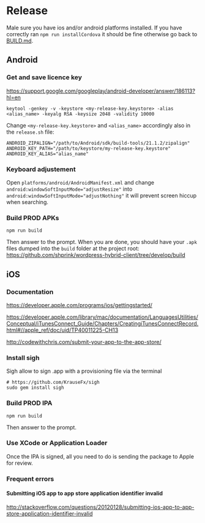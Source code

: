 # Release

Male sure you have ios and/or android platforms installed. If you have correctly ran ```npm run installCordova``` it should be fine otherwise go back to [BUILD.md](BUILD.md).

## Android

### Get and save licence key

<https://support.google.com/googleplay/android-developer/answer/186113?hl=en>

```
keytool -genkey -v -keystore <my-release-key.keystore> -alias <alias_name> -keyalg RSA -keysize 2048 -validity 10000
```

Change `<my-release-key.keystore>` and `<alias_name>` accordingly also in the `release.sh` file:

```
ANDROID_ZIPALIGN="/path/to/Android/sdk/build-tools/21.1.2/zipalign"
ANDROID_KEY_PATH="/path/to/keystore/my-release-key.keystore"
ANDROID_KEY_ALIAS="alias_name"
```

### Keyboard adjustement

Open ```platforms/android/AndroidManifest.xml``` and change ```android:windowSoftInputMode="adjustResize"``` into ```android:windowSoftInputMode="adjustNothing"``` it will prevent screen hiccup when searching.

### Build PROD APKs

```
npm run build
```

Then answer to the prompt. When you are done, you should have your `.apk` files dumped into the `build` folder at the project root: https://github.com/shprink/wordpress-hybrid-client/tree/develop/build

## iOS

### Documentation

<https://developer.apple.com/programs/ios/gettingstarted/>

<https://developer.apple.com/library/mac/documentation/LanguagesUtilities/Conceptual/iTunesConnect_Guide/Chapters/CreatingiTunesConnectRecord.html#//apple_ref/doc/uid/TP40011225-CH13>

<http://codewithchris.com/submit-your-app-to-the-app-store/>

### Install sigh

Sigh allow to sign .app with a provisioning file via the terminal

```
# https://github.com/KrauseFx/sigh
sudo gem install sigh
```

### Build PROD IPA

```
npm run build
```

Then answer to the prompt.

### Use XCode or Application Loader

Once the IPA is signed, all you need to do is sending the package to Apple for review.

### Frequent errors

#### Submitting iOS app to app store application identifier invalid

<http://stackoverflow.com/questions/20120128/submitting-ios-app-to-app-store-application-identifier-invalid>
